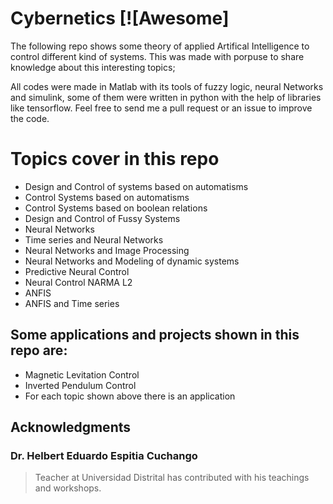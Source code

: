 # Cybernetics [![Awesome]

The following repo shows some  theory of applied Artifical Intelligence  to control different kind of systems. This was made with porpuse to share knowledge about this interesting topics;

All codes were made in Matlab with its tools of fuzzy logic, neural Networks and simulink, some of them were written in python with the help of libraries like tensorflow.  Feel free to send me a pull request or an issue to improve the code.

# Topics cover in this repo

 - Design and Control of systems based on  automatisms
 - Control Systems based on automatisms
 - Control Systems based on boolean relations
 - Design and Control of  Fussy Systems
 - Neural Networks
 - Time series and Neural Networks
 - Neural Networks and Image Processing
 - Neural Networks and Modeling of dynamic systems
 - Predictive Neural Control
 - Neural Control NARMA L2
 - ANFIS
 - ANFIS and Time series

## Some applications and projects shown in this repo are:
 - Magnetic Levitation Control
 - Inverted Pendulum Control
 - For each topic shown above there is an application


## Acknowledgments
  ### Dr. Helbert Eduardo Espitia Cuchango
  > Teacher at Universidad Distrital has contributed with his teachings and workshops.
